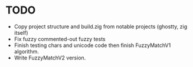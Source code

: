 # TODO

- Copy project structure and build.zig from notable projects (ghostty, zig itself)
- Fix fuzzy commented-out fuzzy tests
- Finish testing chars and unicode code then finish FuzzyMatchV1 algorithm.
- Write FuzzyMatchV2 version.
